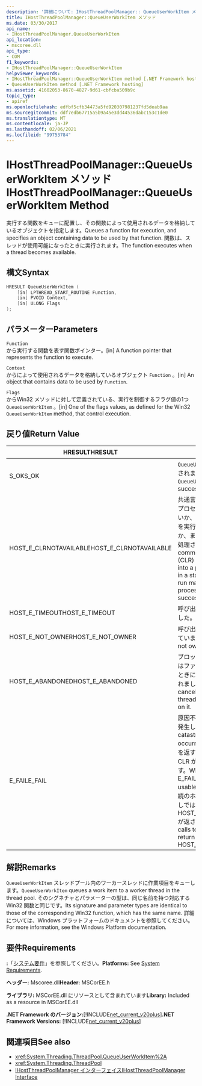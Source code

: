 ```yaml
---
description: '詳細について: IHostThreadPoolManager:: QueueUserWorkItem メソッド'
title: IHostThreadPoolManager::QueueUserWorkItem メソッド
ms.date: 03/30/2017
api_name:
- IHostThreadPoolManager.QueueUserWorkItem
api_location:
- mscoree.dll
api_type:
- COM
f1_keywords:
- IHostThreadPoolManager::QueueUserWorkItem
helpviewer_keywords:
- IHostThreadPoolManager::QueueUserWorkItem method [.NET Framework hosting]
- QueueUserWorkItem method [.NET Framework hosting]
ms.assetid: 41602053-8670-4827-9d61-cbfcba509b9c
topic_type:
- apiref
ms.openlocfilehash: edfbf5cfb34473a5fd920307981237fd5deab9aa
ms.sourcegitcommit: ddf7edb67715a5b9a45e3dd44536dabc153c1de0
ms.translationtype: MT
ms.contentlocale: ja-JP
ms.lasthandoff: 02/06/2021
ms.locfileid: "99753784"
---
```

# <a name="ihostthreadpoolmanagerqueueuserworkitem-method"></a><span data-ttu-id="dd790-103">IHostThreadPoolManager::QueueUserWorkItem メソッド</span><span class="sxs-lookup"><span data-stu-id="dd790-103">IHostThreadPoolManager::QueueUserWorkItem Method</span></span>

<span data-ttu-id="dd790-104">実行する関数をキューに配置し、その関数によって使用されるデータを格納しているオブジェクトを指定します。</span><span class="sxs-lookup"><span data-stu-id="dd790-104">Queues a function for execution, and specifies an object containing data to be used by that function.</span></span> <span data-ttu-id="dd790-105">関数は、スレッドが使用可能になったときに実行されます。</span><span class="sxs-lookup"><span data-stu-id="dd790-105">The function executes when a thread becomes available.</span></span>  
  
## <a name="syntax"></a><span data-ttu-id="dd790-106">構文</span><span class="sxs-lookup"><span data-stu-id="dd790-106">Syntax</span></span>  
  
```cpp  
HRESULT QueueUserWorkItem (  
    [in] LPTHREAD_START_ROUTINE Function,  
    [in] PVOID Context,  
    [in] ULONG Flags  
);  
```  
  
## <a name="parameters"></a><span data-ttu-id="dd790-107">パラメーター</span><span class="sxs-lookup"><span data-stu-id="dd790-107">Parameters</span></span>  

 `Function`  
 <span data-ttu-id="dd790-108">から実行する関数を表す関数ポインター。</span><span class="sxs-lookup"><span data-stu-id="dd790-108">[in] A function pointer that represents the function to execute.</span></span>  
  
 `Context`  
 <span data-ttu-id="dd790-109">からによって使用されるデータを格納しているオブジェクト `Function` 。</span><span class="sxs-lookup"><span data-stu-id="dd790-109">[in] An object that contains data to be used by `Function`.</span></span>  
  
 `Flags`  
 <span data-ttu-id="dd790-110">からWin32 メソッドに対して定義されている、実行を制御するフラグ値の1つ `QueueUserWorkItem` 。</span><span class="sxs-lookup"><span data-stu-id="dd790-110">[in] One of the flags values, as defined for the Win32 `QueueUserWorkItem` method, that control execution.</span></span>  
  
## <a name="return-value"></a><span data-ttu-id="dd790-111">戻り値</span><span class="sxs-lookup"><span data-stu-id="dd790-111">Return Value</span></span>  
  
|<span data-ttu-id="dd790-112">HRESULT</span><span class="sxs-lookup"><span data-stu-id="dd790-112">HRESULT</span></span>|<span data-ttu-id="dd790-113">説明</span><span class="sxs-lookup"><span data-stu-id="dd790-113">Description</span></span>|  
|-------------|-----------------|  
|<span data-ttu-id="dd790-114">S_OK</span><span class="sxs-lookup"><span data-stu-id="dd790-114">S_OK</span></span>|<span data-ttu-id="dd790-115">`QueueUserWorkItem` 正常に返されました。</span><span class="sxs-lookup"><span data-stu-id="dd790-115">`QueueUserWorkItem` returned successfully.</span></span>|  
|<span data-ttu-id="dd790-116">HOST_E_CLRNOTAVAILABLE</span><span class="sxs-lookup"><span data-stu-id="dd790-116">HOST_E_CLRNOTAVAILABLE</span></span>|<span data-ttu-id="dd790-117">共通言語ランタイム (CLR) がプロセスに読み込まれていないか、CLR がマネージコードを実行できない状態であるか、または呼び出しが正常に処理されていません。</span><span class="sxs-lookup"><span data-stu-id="dd790-117">The common language runtime (CLR) has not been loaded into a process, or the CLR is in a state in which it cannot run managed code or process the call successfully.</span></span>|  
|<span data-ttu-id="dd790-118">HOST_E_TIMEOUT</span><span class="sxs-lookup"><span data-stu-id="dd790-118">HOST_E_TIMEOUT</span></span>|<span data-ttu-id="dd790-119">呼び出しがタイムアウトしました。</span><span class="sxs-lookup"><span data-stu-id="dd790-119">The call timed out.</span></span>|  
|<span data-ttu-id="dd790-120">HOST_E_NOT_OWNER</span><span class="sxs-lookup"><span data-stu-id="dd790-120">HOST_E_NOT_OWNER</span></span>|<span data-ttu-id="dd790-121">呼び出し元がロックを所有していません。</span><span class="sxs-lookup"><span data-stu-id="dd790-121">The caller does not own the lock.</span></span>|  
|<span data-ttu-id="dd790-122">HOST_E_ABANDONED</span><span class="sxs-lookup"><span data-stu-id="dd790-122">HOST_E_ABANDONED</span></span>|<span data-ttu-id="dd790-123">ブロックされたスレッドまたはファイバーが待機しているときに、イベントが取り消されました。</span><span class="sxs-lookup"><span data-stu-id="dd790-123">An event was canceled while a blocked thread or fiber was waiting on it.</span></span>|  
|<span data-ttu-id="dd790-124">E_FAIL</span><span class="sxs-lookup"><span data-stu-id="dd790-124">E_FAIL</span></span>|<span data-ttu-id="dd790-125">原因不明の致命的なエラーが発生しました。</span><span class="sxs-lookup"><span data-stu-id="dd790-125">An unknown catastrophic failure occurred.</span></span> <span data-ttu-id="dd790-126">メソッドが E_FAIL を返すと、そのプロセス内で CLR が使用できなくなります。</span><span class="sxs-lookup"><span data-stu-id="dd790-126">When a method returns E_FAIL, the CLR is no longer usable within the process.</span></span> <span data-ttu-id="dd790-127">後続のホストメソッドの呼び出しでは HOST_E_CLRNOTAVAILABLE が返されます。</span><span class="sxs-lookup"><span data-stu-id="dd790-127">Subsequent calls to hosting methods return HOST_E_CLRNOTAVAILABLE.</span></span>|  
  
## <a name="remarks"></a><span data-ttu-id="dd790-128">解説</span><span class="sxs-lookup"><span data-stu-id="dd790-128">Remarks</span></span>  

 <span data-ttu-id="dd790-129">`QueueUserWorkItem` スレッドプール内のワーカースレッドに作業項目をキューします。</span><span class="sxs-lookup"><span data-stu-id="dd790-129">`QueueUserWorkItem` queues a work item to a worker thread in the thread pool.</span></span> <span data-ttu-id="dd790-130">そのシグネチャとパラメーターの型は、同じ名前を持つ対応する Win32 関数と同じです。</span><span class="sxs-lookup"><span data-stu-id="dd790-130">Its signature and parameter types are identical to those of the corresponding Win32 function, which has the same name.</span></span> <span data-ttu-id="dd790-131">詳細については、Windows プラットフォームのドキュメントを参照してください。</span><span class="sxs-lookup"><span data-stu-id="dd790-131">For more information, see the Windows Platform documentation.</span></span>  
  
## <a name="requirements"></a><span data-ttu-id="dd790-132">要件</span><span class="sxs-lookup"><span data-stu-id="dd790-132">Requirements</span></span>  

 <span data-ttu-id="dd790-133">**:**「[システム要件](../../get-started/system-requirements.md)」を参照してください。</span><span class="sxs-lookup"><span data-stu-id="dd790-133">**Platforms:** See [System Requirements](../../get-started/system-requirements.md).</span></span>  
  
 <span data-ttu-id="dd790-134">**ヘッダー:** Mscoree.dll</span><span class="sxs-lookup"><span data-stu-id="dd790-134">**Header:** MSCorEE.h</span></span>  
  
 <span data-ttu-id="dd790-135">**ライブラリ:** MSCorEE.dll にリソースとして含まれています</span><span class="sxs-lookup"><span data-stu-id="dd790-135">**Library:** Included as a resource in MSCorEE.dll</span></span>  
  
 <span data-ttu-id="dd790-136">**.NET Framework のバージョン:**[!INCLUDE[net_current_v20plus](../../../../includes/net-current-v20plus-md.md)]</span><span class="sxs-lookup"><span data-stu-id="dd790-136">**.NET Framework Versions:** [!INCLUDE[net_current_v20plus](../../../../includes/net-current-v20plus-md.md)]</span></span>  
  
## <a name="see-also"></a><span data-ttu-id="dd790-137">関連項目</span><span class="sxs-lookup"><span data-stu-id="dd790-137">See also</span></span>

- <xref:System.Threading.ThreadPool.QueueUserWorkItem%2A>
- <xref:System.Threading.ThreadPool>
- [<span data-ttu-id="dd790-138">IHostThreadPoolManager インターフェイス</span><span class="sxs-lookup"><span data-stu-id="dd790-138">IHostThreadPoolManager Interface</span></span>](ihostthreadpoolmanager-interface.md)
